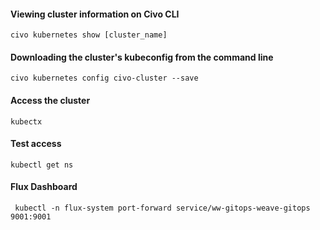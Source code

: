 ####  Viewing cluster information on Civo CLI 

```civo kubernetes show [cluster_name]```

#### Downloading the cluster's kubeconfig from the command line

```civo kubernetes config civo-cluster --save ```

#### Access the cluster

``` kubectx ```

#### Test access

``` kubectl get ns ```

#### Flux Dashboard ####

``` kubectl -n flux-system port-forward service/ww-gitops-weave-gitops 9001:9001```